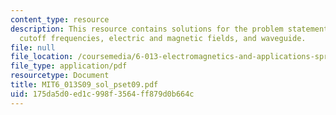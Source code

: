 ```yaml
---
content_type: resource
description: This resource contains solutions for the problem statements related to
  cutoff frequencies, electric and magnetic fields, and waveguide.
file: null
file_location: /coursemedia/6-013-electromagnetics-and-applications-spring-2009/175da5d0ed1c998f3564ff879d0b664c_MIT6_013S09_sol_pset09.pdf
file_type: application/pdf
resourcetype: Document
title: MIT6_013S09_sol_pset09.pdf
uid: 175da5d0-ed1c-998f-3564-ff879d0b664c
---
```

